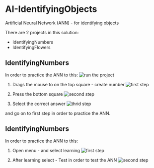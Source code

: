 # AI-IdentifyingObjects
Artificial Neural Network (ANN) - for identifying objects

There are 2 projects in this solution:
- IdentifyingNumbers
- IdentifyingFlowers

## IdentifyingNumbers
In order to practice the ANN to this:
![run the project](https://user-images.githubusercontent.com/43498633/48310346-a15ecd80-e596-11e8-9a3b-c2ed235a3a1f.png)

1. Drags the mouse to on the top square - create number
![first step](https://user-images.githubusercontent.com/43498633/48310364-d834e380-e596-11e8-96a1-64f636f3d088.png)

2. Press the bottom square
![second step](https://user-images.githubusercontent.com/43498633/48310365-df5bf180-e596-11e8-9053-60d7b0a4873d.png)

3. Select the correct answer
![thrid step](https://user-images.githubusercontent.com/43498633/48310369-e682ff80-e596-11e8-8aea-868d509592af.png)

and go on to first step in order to practice the ANN.

## IdentifyingNumbers
In order to practice the ANN to this:

1. Open menu - and select learning
![first step](https://user-images.githubusercontent.com/43498633/48659734-5fce9680-ea5e-11e8-9fa2-65674f568947.png)

2. After learning select - Test in order to test the ANN
![second step](https://user-images.githubusercontent.com/43498633/48659469-5fcc9780-ea5a-11e8-84ae-1f987669dac0.png)
